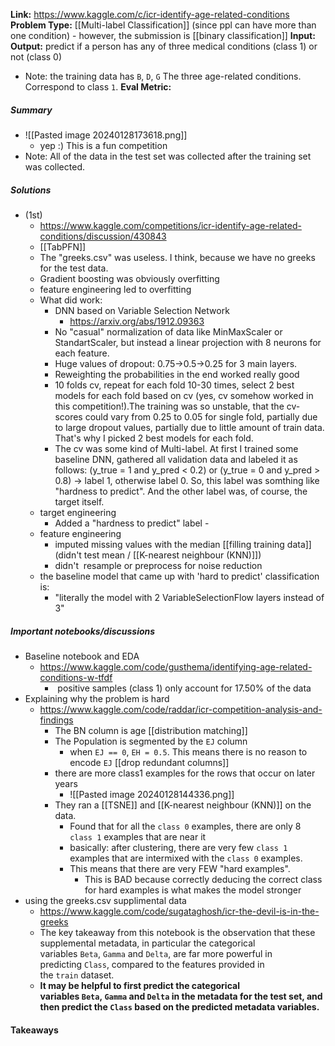 **Link:** https://www.kaggle.com/c/icr-identify-age-related-conditions
**Problem Type:** [[Multi-label Classification]] (since ppl can have more than one condition) - however, the submission is [[binary classification]]
**Input:** 
**Output:** predict if a person has any of three medical conditions (class 1) or not (class 0)
- Note: the training data has `B`, `D`, `G` The three age-related conditions. Correspond to class `1`.
**Eval Metric:** 
##### Summary
- ![[Pasted image 20240128173618.png]]
	- yep :) This is a fun competition
- Note: All of the data in the test set was collected after the training set was collected.
##### Solutions
- (1st)
	- https://www.kaggle.com/competitions/icr-identify-age-related-conditions/discussion/430843
	- [[TabPFN]]
	- The "greeks.csv" was useless. I think, because we have no greeks for the test data.
	- Gradient boosting was obviously overfitting
	- feature engineering led to overfitting
	- What did work:
		- DNN based on Variable Selection Network
			- https://arxiv.org/abs/1912.09363
		- No "casual" normalization of data like MinMaxScaler or StandartScaler, but instead a linear projection with 8 neurons for each feature.
		- Huge values of dropout: 0.75->0.5->0.25 for 3 main layers.
		- Reweighting the probabilities in the end worked really good
		- 10 folds cv, repeat for each fold 10-30 times, select 2 best models for each fold based on cv (yes, cv somehow worked in this competition!).The training was so unstable, that the cv-scores could vary from 0.25 to 0.05 for single fold, partially due to large dropout values, partially due to little amount of train data. That's why I picked 2 best models for each fold.
		- The cv was some kind of Multi-label. At first I trained some baseline DNN, gathered all validation data and labeled it as follows: (y_true = 1 and y_pred < 0.2) or (y_true = 0 and y_pred > 0.8) -> label 1, otherwise label 0. So, this label was somthing like "hardness to predict". And the other label was, of course, the target itself.
	- target engineering
		- Added a "hardness to predict" label
				- 
	- feature engineering
		- imputed missing values with the median [[filling training data]] (didn't test mean / [[K-nearest neighbour (KNN)]])
		- didn't  resample or preprocess for noise reduction
	- the baseline model that came up with 'hard to predict' classification is:
		- "literally the model with 2 VariableSelectionFlow layers instead of 3"

##### Important notebooks/discussions
- Baseline notebook and EDA
	- https://www.kaggle.com/code/gusthema/identifying-age-related-conditions-w-tfdf
		-  positive samples (class 1) only account for 17.50% of the data
- Explaining why the problem is hard
	- https://www.kaggle.com/code/raddar/icr-competition-analysis-and-findings
		- The BN column is age [[distribution matching]]
		- The Population is segmented by the `EJ` column
			- when `EJ == 0`, `EH = 0.5`. This means there is no reason to encode `EJ` [[drop redundant columns]]
		- there are more class1 examples for the rows that occur on later years
			- ![[Pasted image 20240128144336.png]]
		- They ran a [[TSNE]] and [[K-nearest neighbour (KNN)]] on the data.
			- Found that for all the `class 0` examples, there are only 8 `class 1` examples that are near it
			- basically: after clustering, there are very few `class 1` examples that are intermixed with the `class 0` examples.
			- This means that there are very FEW "hard examples".
				- This is BAD because correctly deducing the correct class for hard examples is what makes the model stronger
- using the greeks.csv supplimental data
	- https://www.kaggle.com/code/sugataghosh/icr-the-devil-is-in-the-greeks
	- The key takeaway from this notebook is the observation that these supplemental metadata, in particular the categorical variables `Beta`, `Gamma` and `Delta`, are far more powerful in predicting `Class`, compared to the features provided in the `train` dataset.
	- **It may be helpful to first predict the categorical variables `Beta`, `Gamma` and `Delta` in the metadata for the test set, and then predict the `Class` based on the predicted metadata variables.**
#### Takeaways